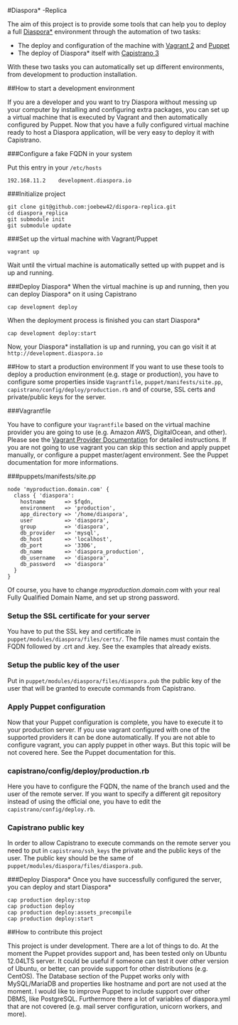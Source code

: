 #Diaspora* -Replica

The aim of this project is to provide some tools that can help you to deploy a full [Diaspora*] environment through the automation of two tasks:

* The deploy and configuration of the machine with [Vagrant 2] and [Puppet]
* The deploy of Diaspora* itself with [Capistrano 3]

With these two tasks you can automatically set up different environments, from development to production installation.

##How to start a development environment

If you are a developer and you want to try Diaspora without messing up your computer by installing and configuring extra packages, you can set up a virtual machine that is executed by Vagrant and then automatically configured by Puppet.
Now that you have a fully configured virtual machine ready to host a Diaspora application, will be very easy to deploy it with Capistrano.

###Configure a fake FQDN in your system

Put this entry in your ``/etc/hosts``
```
192.168.11.2    development.diaspora.io
```

###Initialize project

```
git clone git@github.com:joebew42/dispora-replica.git
cd diaspora_replica
git submodule init
git submodule update
```

###Set up the virtual machine with Vagrant/Puppet

```
vagrant up
```
Wait until the virtual machine is automatically setted up with puppet and is up and running.

###Deploy Diaspora*
When the virtual machine is up and running, then you can deploy Diaspora* on it using Capistrano

```
cap development deploy
```
When the deployment process is finished you can start Diaspora*

```
cap development deploy:start
```
Now, your Diaspora* installation is up and running, you can go visit it at ``http://development.diaspora.io``

##How to start a production environment
If you want to use these tools to deploy a production environment (e.g. stage or production), you have to configure some properties inside ``Vagrantfile``, ``puppet/manifests/site.pp``, ``capistrano/config/deploy/production.rb`` and of course, SSL certs and private/public keys for the server.

###Vagrantfile

You have to configure your ``Vagrantfile`` based on the virtual machine provider you are going to use (e.g. Amazon AWS, DigitalOcean, and other). Please see the [Vagrant Provider Documentation] for detailed instructions. If you are not going to use vagrant you can skip this section and apply puppet manually, or configure a puppet master/agent environment. See the Puppet documentation for more informations.

###puppets/manifests/site.pp

```puppet
node 'myproduction.domain.com' {
  class { 'diaspora':
    hostname      => $fqdn,
    environment   => 'production',
    app_directory => '/home/diaspora',
    user          => 'diaspora',
    group         => 'diaspora',
    db_provider   => 'mysql',
    db_host       => 'localhost',
    db_port       => '3306',
    db_name       => 'diaspora_production',
    db_username   => 'diaspora',
    db_password   => 'diaspora'
  }
}
```
Of course, you have to change *myproduction.domain.com* with your real Fully Qualified Domain Name, and set up strong password.

### Setup the SSL certificate for your server

You have to put the SSL key and certificate in ``puppet/modules/diaspora/files/certs/``. The file names must contain the FQDN followed by .crt and .key. See the examples that already exists.

### Setup the public key of the user
Put in ``puppet/modules/diaspora/files/diaspora.pub`` the public key of the user that will be granted to execute commands from Capistrano.

### Apply Puppet configuration
Now that your Puppet configuration is complete, you have to execute it to your production server. If you use vagrant configured with one of the supported providers it can be done automatically. If you are not able to configure vagrant, you can apply puppet in other ways. But this topic will be not covered here. See the Puppet documentation for this.

### capistrano/config/deploy/production.rb
Here you have to configure the FQDN, the name of the branch used and the user of the remote server. If you want to specify a different git repository instead of using the official one, you have to edit the ``capistrano/config/deploy.rb``.

### Capistrano public key
In order to allow Capistrano to execute commands on the remote server you need to put in ``capistrano/ssh_keys`` the private and the public keys of the user. The public key should be the same of ``puppet/modules/diaspora/files/diaspora.pub``.

###Deploy Diaspora*
Once you have successfully configured the server, you can deploy and start Diaspora*

```
cap production deploy:stop
cap production deploy
cap production deploy:assets_precompile
cap production deploy:start
```

##How to contribute this project

This project is under development. There are a lot of things to do. At the moment the Puppet provides support and, has been tested only on Ubuntu 12.04LTS server. It could be useful if someone can test it over other version of Ubuntu, or better, can provide support for other distributions (e.g. CentOS).
The Database section of the Puppet works only with MySQL/MariaDB and properties like hostname and port are not used at the moment. I would like to improve Puppet to include support over other DBMS, like PostgreSQL. Furthermore there a lot of variables of diaspora.yml that are not covered (e.g. mail server configuration, unicorn workers, and more).

  [Diaspora*]: https://github.com/diaspora/diaspora
  [Vagrant 2]: http://www.vagrantup.com/
  [Vagrant Provider Documentation]: http://docs.vagrantup.com/v2/providers/index.html
  [Puppet]: http://puppetlabs.com/
  [Capistrano 3]: http://www.capistranorb.com/
